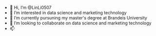- 👋 Hi, I’m @LinLi0507
- 👀 I’m interested in data science and marketing technology
- 🌱 I’m currently pursuning my master's degree at Brandeis University
- 💞️ I’m looking to collaborate on data science and marketing technology
- 📫

<!---
LinLi0507/LinLi0507 is a ✨ special ✨ repository because its `README.md` (this file) appears on your GitHub profile.
You can click the Preview link to take a look at your changes.
--->
